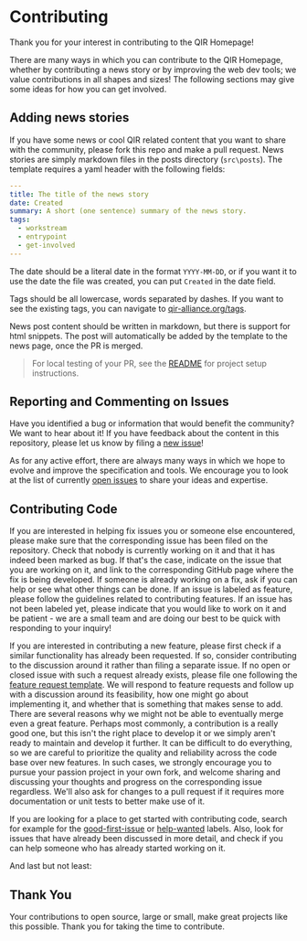 # Contributing

Thank you for your interest in contributing to the QIR Homepage!

There are many ways in which you can contribute to the QIR Homepage, whether by
contributing a news story or by improving the web dev tools; we value contributions in
all shapes and sizes! The following sections may give some ideas for how you can
get involved.

## Adding news stories

If you have some news or cool QIR related content that you want to share with
the community, please fork this repo and make a pull request.
News stories are simply markdown files in the posts directory (`src\posts`).
The template requires a yaml header with the following fields:

```yaml
---
title: The title of the news story
date: Created
summary: A short (one sentence) summary of the news story.
tags:
  - workstream
  - entrypoint
  - get-involved
---
```

The date should be a literal date in the format `YYYY-MM-DD`, or if you want it
to use the date the file was created, you can put `Created` in the date field.

Tags should be all lowercase, words separated by dashes. If you want to see the
existing tags, you can navigate to [qir-alliance.org/tags](https://qir-alliance.org/tags).

News post content should be written in markdown, but there is support for html
snippets.
The post will automatically be added by the template to the news page, once the
PR is merged.

> For local testing of your PR, see the [README](README.md) for project setup
> instructions.

## Reporting and Commenting on Issues

Have you identified a bug or information that would benefit the community?
We want to hear about it! If you have feedback about the content in this
repository, please let us know by filing a [new
issue](https://github.com/qir-alliance/qir-alliance.github.io/issues/new)!

As for any active effort, there are always many ways in which we hope to evolve
and improve the specification and tools. We encourage you to look at the list of
currently [open issues](https://github.com/qir-alliance/qir-alliance.github.io/issues) to share
your ideas and expertise.

## Contributing Code

If you are interested in helping fix issues you or someone else encountered,
please make sure that the corresponding issue has been filed on the repository.
Check that nobody is currently working on it and that it has indeed been marked
as bug. If that's the case, indicate on the issue that you are working on it,
and link to the corresponding GitHub page where the fix is being developed. If
someone is already working on a fix, ask if you can help or see what other
things can be done. If an issue is labeled as feature, please follow the
guidelines related to contributing features. If an issue has not been labeled
yet, please indicate that you would like to work on it and be patient - we are a
small team and are doing our best to be quick with responding to your inquiry!

If you are interested in contributing a new feature, please first check if a
similar functionality has already been requested. If so, consider contributing
to the discussion around it rather than filing a separate issue. If no open or
closed issue with such a request already exists, please file one following the
[feature request
template](https://github.com/qir-alliance/qir-alliance.github.io/issues/new?assignees=&labels=feature&template=feature_request.md&title=).
We will respond to feature requests and follow up with a discussion around its
feasibility, how one might go about implementing it, and whether that is
something that makes sense to add. There are several reasons why we might not be
able to eventually merge even a great feature. Perhaps
most commonly, a contribution is a really good one, but this isn't the right
place to develop it or we simply aren't ready to maintain and develop it
further. It can be difficult to do everything, so we are careful to prioritize
the quality and reliability across the code base over new features. In such
cases, we strongly encourage you to pursue your passion project in your own
fork, and welcome sharing and discussing your thoughts and progress on the
corresponding issue regardless. We'll also ask for changes to a pull request if
it requires more documentation or unit tests to better make use of it.

If you are looking for a place to get started with contributing code, search for
example for the
[good-first-issue](https://github.com/qir-alliance/qir-alliance.github.io/labels/good%20first%20issue)
or [help-wanted](https://github.com/qir-alliance/qir-alliance.github.io/labels/help%20wanted)
labels. Also, look for issues that have already been discussed in more detail,
and check if you can help someone who has already started working on it.

And last but not least:

## Thank You

Your contributions to open source, large or small, make great projects like this
possible. Thank you for taking the time to contribute.
